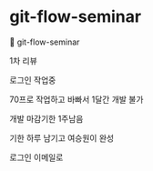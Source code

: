 # git-flow-seminar
🍎 git-flow-seminar

1차 리뷰

로그인 작업중

70프로 작업하고 바빠서 1달간 개발 불가

개발 마감기한 1주남음

기한 하루 남기고 여승원이 완성

로그인 이메일로 